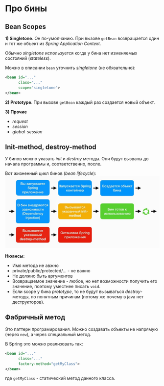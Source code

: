 # Про бины
## Bean Scopes
**1) Singletone**. Он по-умолчанию.
При вызове `getBean` возвращается один и тот же объект из *Spring Application Context*.

Обычно *singletone* используется когда у бина нет изменяемых состояний (*stateless*).

Можно в описании `bean` уточнить *singletone* (не обязательно):
```xml
<bean id="..."
      class="..."
      scope="singletone"> 
</bean>
```

**2) Prototype**. При вызове `getBean` каждый раз создается новый объект.

**3) Прочие**
* *request*
* *session*
* *global-session*

## Init-method, destroy-method
У бинов можно указать *init* и *destroy* методы. Они будут вызваны до начала программы и, соответственно, после.

Вот жизненный цикл бинов (*bean lifecycle*):
![](images/bean-pipeline.png)

**Нюансы:**
* Имя метода не авжно
* private/public/protected/... - не важно
* Не должно быть аргументов
* Возвращаемое значение - любое, но нет возможности получить его значение, поэтому уместнее писать `void`.
* Если scope у бина *prototype*, то не будут вызываться *destroy*-методы, по понятным причинам (потому же почему в java нет деструкторов).

## Фабричный метод
Это паттерн програмирования.
Можно создавать объекты не напрямую (через `new`), а через специальный метод.

В Spring это можно реализовать так:
```xml
<bean id="..."
      class="..."
      factory-method="getMyClass"> 
</bean>
```
где `getMyClass` - статический метод данного класса.